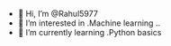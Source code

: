 - 👋 Hi, I’m @Rahul5977
- 👀 I’m interested in .Machine learning ..
- 🌱 I’m currently learning .Python basics


<!---
Rahul5977/Rahul5977 is a ✨ special ✨ repository because its `README.md` (this file) appears on your GitHub profile.
You can click the Preview link to take a look at your changes.
--->
